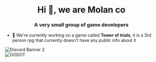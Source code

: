 <h1 align="center">Hi 👋, we are Molan co</h1>
<h3 align="center">A very small group of game developers</h3>

- 🔭 We're currently working on a game called **Tower of trials**, it is a 3rd person rpg that currently doesn't have any public info about it
  
![Discord Banner 2](https://discordapp.com/api/guilds/1121153785063014600/widget.png?style=banner2)\
![GODOT](https://img.shields.io/badge/godot-3582bb.svg?style=for-the-badge&logo=godot-engine&logoColor=white)

